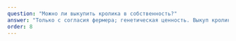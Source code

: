 ```yaml
---
question: "Можно ли выкупить кролика в собственность?"
answer: "Только с согласия фермера; генетическая ценность. Выкуп кролика в окончательную собственность возможен только если фермер согласен, поскольку каждый кролик несет племенную ценность, а некоторые могут быть особенно ценными с точки зрения генетической карты."
order: 8
---
```

